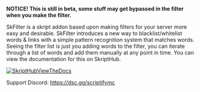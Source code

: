 **NOTICE! This is still in beta, some stuff may get bypassed in the filter when you make the filter.**

SkFilter is a skript addon based upon making filters for your server more easy and desirable. SkFilter introduces a new way to blacklist/whitelist words & links with a simple pattern recognition system that matches words. Seeing the filter list is just you adding words to the filter, you can iterate through a list of words and add them manually at any point in time. You can view the documentation for this on SkriptHub. 

[![SkriptHubViewTheDocs](http://skripthub.net/static/addon/ViewTheDocsButton.png)](http://skripthub.net/docs/?addon=SkFilter)

Support Discord: https://dsc.gg/scriptifymc
